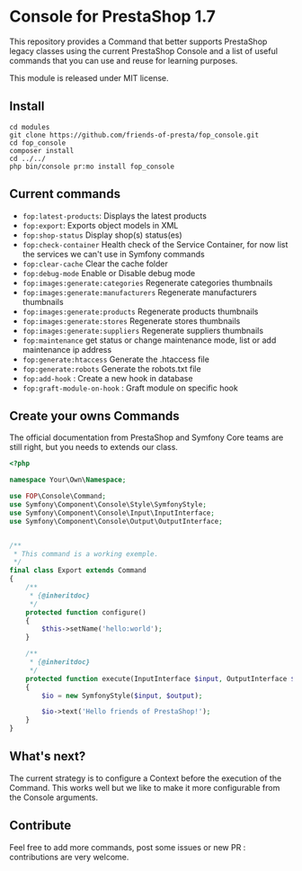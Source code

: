 # Console for PrestaShop 1.7

This repository provides a Command that better supports PrestaShop legacy classes using the current PrestaShop Console and a list
of useful commands that you can use and reuse for learning purposes.

This module is released under MIT license.

## Install

```
cd modules 
git clone https://github.com/friends-of-presta/fop_console.git
cd fop_console
composer install
cd ../../
php bin/console pr:mo install fop_console
```

## Current commands

* `fop:latest-products`: Displays the latest products
* `fop:export`: Exports object models in XML
* `fop:shop-status` Display shop(s) status(es)
* `fop:check-container`   Health check of the Service Container, for now list the services we can't use in Symfony commands
* `fop:clear-cache` Clear the cache folder
* `fop:debug-mode` Enable or Disable debug mode
* `fop:images:generate:categories` Regenerate categories thumbnails
* `fop:images:generate:manufacturers` Regenerate manufacturers thumbnails
* `fop:images:generate:products` Regenerate products thumbnails
* `fop:images:generate:stores` Regenerate stores thumbnails
* `fop:images:generate:suppliers` Regenerate suppliers thumbnails
* `fop:maintenance` get status or change maintenance mode, list or add maintenance ip address
* `fop:generate:htaccess` Generate the .htaccess file
* `fop:generate:robots`   Generate the robots.txt file
* `fop:add-hook` : Create a new hook in database
* `fop:graft-module-on-hook` : Graft module on specific hook

## Create your owns Commands

The official documentation from PrestaShop and Symfony Core teams are still right, but you needs
to extends our class.

```php
<?php

namespace Your\Own\Namespace;

use FOP\Console\Command;
use Symfony\Component\Console\Style\SymfonyStyle;
use Symfony\Component\Console\Input\InputInterface;
use Symfony\Component\Console\Output\OutputInterface;


/**
 * This command is a working exemple.
 */
final class Export extends Command
{
    /**
     * {@inheritdoc}
     */
    protected function configure()
    {
        $this->setName('hello:world');
    }

    /**
     * {@inheritdoc}
     */
    protected function execute(InputInterface $input, OutputInterface $output)
    {
        $io = new SymfonyStyle($input, $output);

        $io->text('Hello friends of PrestaShop!');
    }
}
```

## What's next?

The current strategy is to configure a Context before the execution of the Command.
This works well but we like to make it more configurable from the Console arguments.

## Contribute

Feel free to add more commands, post some issues or new PR : contributions are very welcome.

